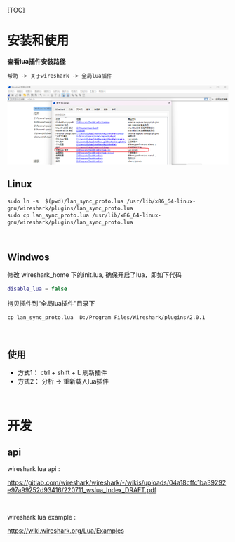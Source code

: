 
[TOC]

# 安装和使用

**查看lua插件安装路径**

```
帮助 -> 关于wireshark -> 全局lua插件
```
<img src="images/wireshark_help_plugin.png">

<br/>

## Linux
``` shell
sudo ln -s  $(pwd)/lan_sync_proto.lua /usr/lib/x86_64-linux-gnu/wireshark/plugins/lan_sync_proto.lua
sudo cp lan_sync_proto.lua /usr/lib/x86_64-linux-gnu/wireshark/plugins/lan_sync_proto.lua
```

<br/>

## Windwos

修改 wireshark_home 下的init.lua, 确保开启了lua，即如下代码
``` lua
disable_lua = false
```

拷贝插件到“全局lua插件”目录下

``` shell
cp lan_sync_proto.lua  D:/Program Files/Wireshark/plugins/2.0.1
```
<br/>

## 使用
- 方式1： ctrl + shift + L 刷新插件
- 方式2： 分析 -> 重新载入lua插件

<br/>

# 开发

## api

wireshark lua api : 

https://gitlab.com/wireshark/wireshark/-/wikis/uploads/04a18cffc1ba39292e97a99252d93416/220711_wslua_Index_DRAFT.pdf

<br/>

wireshark lua example : 

https://wiki.wireshark.org/Lua/Examples